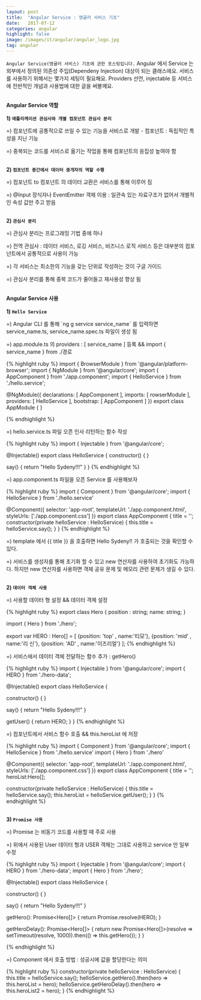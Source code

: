 ```yaml
---
layout: post
title:  "Angular Service : 앵귤러 서비스 기초"
date:   2017-07-12
categories: angular
highlight: false
image: /images/it/angular/angular_logo.jpg
tag: angular
---
```


 `Angular Service(앵귤러 서비스) 기초에 관한 포스팅입니다.` Angular 에서 Service 는 외부에서 정의된 의존성 주입(Dependeny Injection) 대상이 되는 클래스에요. 서비스를 사용하기 위해서는 몇가지 세팅이 필요해요. Providers 선언, injectable 등 서비스에 전반적인 개념과 사용법에 대한 글을 써볼께요.

 <br><b>Angular Service 역할</b><br>
<br><b>1) `애플리케이션 관심사와 개별 컴포넌트 관심사 분리`</b><br>
<p>=) 컴포넌트에 공통적으로 쓰일 수 있는 기능을 서비스로 개발 - 컴포넌트 : 독립적인 특성을 지닌 기능</p>
<p>=) 중복되는 코드를 서비스로 옮기는 작업을 통해 컴포넌트의 응집성 높여야 함</p>

 <br><b>2) `컴포넌트 중간에서 데이터 중개자의 역할 수행`</b><br>
 <p>=) 컴포넌트 to 컴포넌트 의 데이터 교환은 서비스를 통해 이루어 짐</p>
 <p>=) @Input 장식자나 EventEmitter 객체 이용 : 일관속 있는 자료구조가 없어서 개별적인 속성 값만 주고 받음</p>

 <br><b>2) `관심사 분리`</b><br>
 <p>=) 관심사 분리는 프로그래밍 기법 중에 하나</p>
 <p>=) 전역 관심사 : 데이터 서비스, 로깅 서비스, 비즈니스 로직 서비스 등은 대부분의 컴포넌트에서 공통적으로 사용이 가능</p>
 <p>=) 각 서비스는 최소한의 기능을 갖는 단위로 작성하는 것이 구글 가이드</p>
 <p>=) 관심사 분리를 통해 중복 코드가 줄어들고 재사용성 향상 됨</p>

<br><b>Angular Service 사용</b><br>
<br><b>1) `Hello Service`</b><br>
<p>=) Angular CLI 를 통해 `ng g service service_name` 를 입력하면 service_name.ts, service_name.spec.ts 파일이 생성 됨</p>
<p>=) app.module.ts 의 providers : [ service_name ] 등록 && import { service_name } from ./경로</p>

{% highlight ruby %}
import { BrowserModule } from '@angular/platform-browser';
import { NgModule } from '@angular/core';
import { AppComponent } from './app.component';
import { HelloService } from './hello.service';

@NgModule({
  declarations: [ AppComponent ],
  imports: [ rowserModule ],
  providers: [ HelloService ],
  bootstrap: [ AppComponent ]
})
export class AppModule { }

{% endhighlight %}

<p>=) hello.service.ts 파일 오픈 인사 리턴하는 함수 작성</p>

{% highlight ruby %}
import { Injectable } from '@angular/core';

@Injectable()
export class HelloService {
  constructor() {  }

  say() {
    return "Hello Sydeny!!!"
  }
}
{% endhighlight %}

<p>=) app.component.ts 파일을 오픈 Service 를 사용해보자  </p>

{% highlight ruby %}
import { Component } from '@angular/core';
import { HelloService } from './hello.service'

@Component({
  selector: 'app-root',
  templateUrl: './app.component.html',
  styleUrls: ['./app.component.css']
})
export class AppComponent {
  title = '';
  constructor(private helloService : HelloService) {
    this.title = helloService.say();
  }
}
{% endhighlight %}

<p>=) template 에서 {{ title }} 을 호출하면 Hello Sydeny!! 가 호출되는 것을 확인할 수 있다. </p>
<p>=) 서비스를 생성자를 통해 초기화 할 수 있고 new 연산자를 사용하여 초기화도 가능하다. 하지만 new 연산자를 사용하면 객체 공유 문제 및 메모리 관련 문제가 생길 수 있다.</p>

<br><b>2) `데이터 객체 사용`</b><br>
<p>=) 사용할 데이터 형 설정 && 데이터 객체 설정</p>
{% highlight ruby %}
export class Hero {
  position : string;
  name: string;
}

import { Hero } from './hero';

export var HERO : Hero[] = [
  {position: 'top' , name:'티모'}, {position: 'mid' , name:'리 신'}, {position: 'AD' , name:'이즈리얼'}
];
{% endhighlight %}

<p>=) 서비스에서 데이터 객체 전달하는 함수 추가 : getHero() </p>
{% highlight ruby %}
import { Injectable } from '@angular/core';
import { HERO } from './hero-data';

@Injectable()
export class HelloService {

  constructor() {
  }

  say() {
    return "Hello Sydeny!!!"
  }

  getUser() {
    return HERO;
  }
}
{% endhighlight %}

<p>=) 컴포넌트에서 서비스 함수 호출 && this.heroList 에 저장 </p>
{% highlight ruby %}
import { Component } from '@angular/core';
import { HelloService } from './hello.service'
import { Hero } from './hero'

@Component({
  selector: 'app-root',
  templateUrl: './app.component.html',
  styleUrls: ['./app.component.css']
})
export class AppComponent {
  title = '';
  heroList:Hero[];

  constructor(private helloService : HelloService) {
    this.title = helloService.say();
    this.heroList = helloService.getUser();
  }
}
{% endhighlight %}

<br><b>3) `Promise 사용`</b><br>
<p>=) Promise 는 비동기 코드를 사용할 때 주로 사용</p>
<p>=) 위에서 사용된 User 데이터 형과 USER 객체는 그대로 사용하고 service 만 일부 수정</p>
{% highlight ruby %}
import { Injectable } from '@angular/core';
import { HERO } from './hero-data';
import { Hero } from './hero';

@Injectable()
export class HelloService {

  constructor() {
  }

  say() {
    return "Hello Sydeny!!!"
  }

  getHero(): Promise<Hero[]> {
    return Promise.resolve(HERO);
  }

  getHeroDelay(): Promise<Hero[]> {
    return new Promise<Hero[]>(resolve => setTimeout(resolve, 1000)).then(() => this.getHero());
  }
}

{% endhighlight %}

<p>=) Component 에서 호출 방법 : 성공시에 값을 할당한다는 의미</p>
{% highlight ruby %}
constructor(private helloService : HelloService) {
  this.title = helloService.say();
  helloService.getHero().then(hero => this.heroList = hero);
  helloService.getHeroDelay().then(hero => this.heroList2 = hero);
}
{% endhighlight %}
